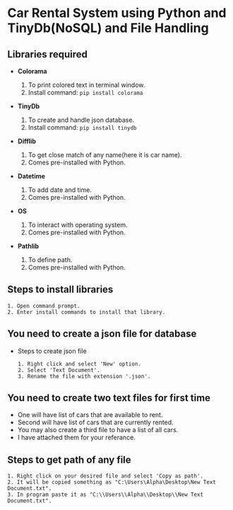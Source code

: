 Car Rental System using Python and TinyDb(NoSQL) and File Handling
==================================================================

Libraries required
-------------------
- __Colorama__  
   1. To print colored text in terminal window.  
   2. Install command:  ```pip install colorama```   
    
 - __TinyDb__  
   1. To create and handle json database.  
   2. Install command:  ```pip install tinydb```

- __Difflib__  
   1. To get close match of any name(here it is car name).  
   2. Comes pre-installed with Python.  
    
 - __Datetime__  
   1. To add date and time.  
   2. Comes pre-installed with Python.   
   
  - __OS__  
    1. To interact with operating system.  
    2. Comes pre-installed with Python.  
   
  - __Pathlib__  
    1. To define path.  
    2. Comes pre-installed with Python.  
   
Steps to install libraries
---------------------------
  ```
  1. Open command prompt.  
  2. Enter install commands to install that library.
  ```

You need to create a json file for database
-------------------------------------------
  - Steps to create json file  
    ```
    1. Right click and select 'New' option.
    2. Select 'Text Document'.
    3. Rename the file with extension '.json'.
    ```
You need to create two text files for first time
-------------------------------------------------
   - One will have list of cars that are available to rent.
   - Second will have list of cars that are currently rented.
   - You may also create a third file to have a list of all cars.
   - I have attached them for your referance.

Steps to get path of any file
------------------------------
   ```
   1. Right click on your desired file and select 'Copy as path'.
   2. It will be copied something as "C:\Users\Alpha\Desktop\New Text Document.txt".
   3. In program paste it as "C:\\Users\\Alpha\\Desktop\\New Text Document.txt".
   ```
